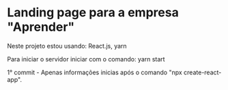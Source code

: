 # Landing page para a empresa "Aprender"

Neste projeto estou usando: React.js, yarn

Para iniciar o servidor iniciar com o comando: yarn start 

1° commit - Apenas informações inicias após o comando "npx create-react-app".
